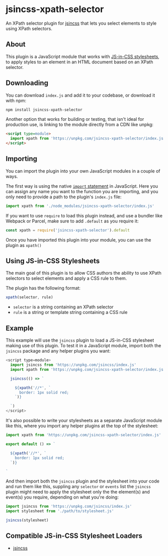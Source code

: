 # jsincss-xpath-selector

An XPath selector plugin for [jsincss](https://github.com/tomhodgins/jsincss) that lets you select elements to style using XPath selectors.

## About

This plugin is a JavaScript module that works with [JS-in-CSS stylesheets](https://responsive.style/theory/what-is-a-jic-stylesheet.html), to apply styles to an element in an HTML document based on an XPath selector.

## Downloading

You can download `index.js` and add it to your codebase, or download it with npm:

```bash
npm install jsincss-xpath-selector
```

Another option that works for building or testing, that isn't ideal for production use, is linking to the module directly from a CDN like unpkg:

```html
<script type=module>
  import xpath from 'https://unpkg.com/jsincss-xpath-selector/index.js'
</script>
```

## Importing

You can import the plugin into your own JavaScript modules in a couple of ways.

The first way is using the native [`import` statement](https://developer.mozilla.org/en-US/docs/Web/JavaScript/Reference/Statements/import) in JavaScript. Here you can assign any name you want to the function you are importing, and you only need to provide a path to the plugin's `index.js` file:

```js
import xpath from './node_modules/jsincss-xpath-selector/index.js'
```

If you want to use `require` to load this plugin instead, and use a bundler like Webpack or Parcel, make sure to add `.default` as you require it:

```js
const xpath = require('jsincss-xpath-selector').default
```

Once you have imported this plugin into your module, you can use the plugin as `xpath()`

## Using JS-in-CSS Stylesheets

The main goal of this plugin is to allow CSS authors the ability to use XPath selectors to select elements and apply a CSS rule to them.

The plugin has the following format:

```js
xpath(selector, rule)
```

- `selector` is a string containing an XPath selector
- `rule` is a string or template string containing a CSS rule

## Example

This example will use the `jsincss` plugin to load a JS-in-CSS stylesheet making use of this plugin. To test it in a JavaScript module, import both the `jsincss` package and any helper plugins you want:

```js
<script type=module>
  import jsincss from 'https://unpkg.com/jsincss/index.js'
  import xpath from 'https://unpkg.com/jsincss-xpath-selector/index.js'

  jsincss(() => `

    ${xpath('//*', `
      border: 1px solid red;
    `)}

  `)
</script>
```

It's also possible to write your stylesheets as a separate JavaScript module like this, where you import any helper plugins at the top of the stylesheet:

```js
import xpath from 'https://unpkg.com/jsincss-xpath-selector/index.js'

export default () => `

  ${xpath('//*', `
    border: 1px solid red;
  `)}

`
```

And then import both the `jsincss` plugin and the stylesheet into your code and run them like this, suppling any `selector` or `events` list the `jsincss` plugin might need to apply the stylesheet only the the element(s) and event(s) you require, depending on what you're doing:

```js
import jsincss from 'https://unpkg.com/jsincss/index.js'
import stylesheet from './path/to/stylesheet.js'

jsincss(stylesheet)
```

## Compatible JS-in-CSS Stylesheet Loaders

- [jsincss](https://github.com/tomhodgins/jsincss)
